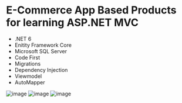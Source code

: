 # E-Commerce App Based Products for learning ASP.NET MVC

- .NET 6
- Enitity Framework Core
- Microsoft SQL Server
- Code First
- Migrations
- Dependency Injection
- Viewmodel
- AutoMapper

![image](https://github.com/durmazoguzhan/ProductMVC/assets/81313884/7f6606ac-8fbf-4c76-af40-5aa1fdce09ef)
![image](https://github.com/durmazoguzhan/ProductMVC/assets/81313884/52fb6f03-493d-4d3e-81c2-1f811dde91c7)
![image](https://github.com/durmazoguzhan/ProductMVC/assets/81313884/3353ab92-abe8-4d20-8337-9e5c6b244982)
